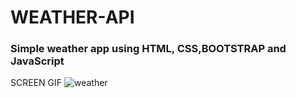 # WEATHER-API

<h3>Simple weather app using HTML, CSS,BOOTSTRAP and JavaScript

</h3>

SCREEN GIF ![weather](https://github.com/goknurgurz/WEATHER-API/assets/142411104/f6576533-deb1-497b-85dd-b7861a6582c1)
